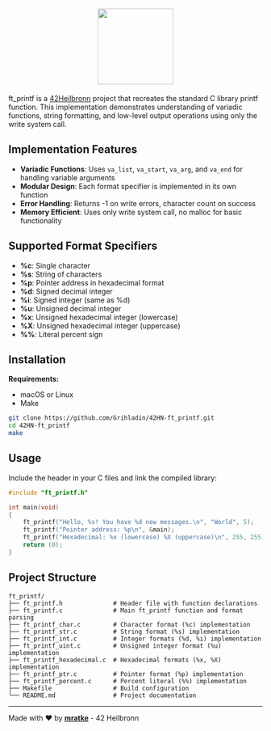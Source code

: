 <div align="center">

# <img src="https://github.com/Grihladin/42-project-badges/blob/main/badges/ft_printfe.png" width="150" height="150"> 

</div>

ft_printf is a [42Heilbronn](https://www.42heilbronn.de/en/) project that recreates the standard C library printf function. This implementation demonstrates understanding of variadic functions, string formatting, and low-level output operations using only the write system call.

## Implementation Features

- **Variadic Functions**: Uses `va_list`, `va_start`, `va_arg`, and `va_end` for handling variable arguments
- **Modular Design**: Each format specifier is implemented in its own function
- **Error Handling**: Returns -1 on write errors, character count on success
- **Memory Efficient**: Uses only write system call, no malloc for basic functionality

## Supported Format Specifiers

- **%c**: Single character
- **%s**: String of characters  
- **%p**: Pointer address in hexadecimal format
- **%d**: Signed decimal integer
- **%i**: Signed integer (same as %d)
- **%u**: Unsigned decimal integer
- **%x**: Unsigned hexadecimal integer (lowercase)
- **%X**: Unsigned hexadecimal integer (uppercase)
- **%%**: Literal percent sign

## Installation

**Requirements:**
- macOS or Linux
- Make

```bash
git clone https://github.com/Grihladin/42HN-ft_printf.git
cd 42HN-ft_printf
make
```

## Usage

Include the header in your C files and link the compiled library:

```c
#include "ft_printf.h"

int main(void)
{
    ft_printf("Hello, %s! You have %d new messages.\n", "World", 5);
    ft_printf("Pointer address: %p\n", &main);
    ft_printf("Hexadecimal: %x (lowercase) %X (uppercase)\n", 255, 255);
    return (0);
}
```

## Project Structure

```
ft_printf/
├── ft_printf.h              # Header file with function declarations
├── ft_printf.c              # Main ft_printf function and format parsing
├── ft_printf_char.c         # Character format (%c) implementation
├── ft_printf_str.c          # String format (%s) implementation  
├── ft_printf_int.c          # Integer formats (%d, %i) implementation
├── ft_printf_uint.c         # Unsigned integer format (%u) implementation
├── ft_printf_hexadecimal.c  # Hexadecimal formats (%x, %X) implementation
├── ft_printf_ptr.c          # Pointer format (%p) implementation
├── ft_printf_percent.c      # Percent literal (%%) implementation
├── Makefile                 # Build configuration
└── README.md                # Project documentation
```

---

Made with ❤️ by **[mratke](https://github.com/Grihladin)** - 42 Heilbronn
